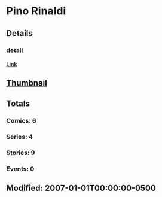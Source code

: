 # Pino  Rinaldi 
## Details
### detail
#### [Link](http://marvel.com/comics/creators/2835/pino_rinaldi?utm_campaign=apiRef&utm_source=225578a89fc76f3d20fbffda5d17a88d)
## [Thumbnail](http://i.annihil.us/u/prod/marvel/i/mg/b/40/image_not_available.jpg)
## Totals
### Comics: 6
### Series: 4
### Stories: 9
### Events: 0
## Modified: 2007-01-01T00:00:00-0500
